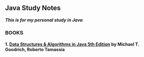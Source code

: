 ## Java Study Notes

**_This is for my personal study in Java_**

### BOOKS

#### 1. [Data Structures & Algorithms in Java 5th Edition](http://www.wiley.com/WileyCDA/WileyTitle/productCd-EHEP001602.html) by **Michael T. Goodrich, Roberto Tamassia** 
